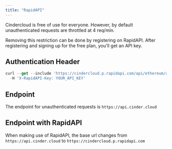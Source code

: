 ```yaml
---
title: "RapidAPI"
---
```


Cindercloud is free of use for everyone. However, by default unauthenticated requests are throttled at 4 req/min. 

Removing this restriction can be done by registering on RapidAPI. After registering and signing up for the free plan, you'll get an API key.

## Authentication Header

```javascript
curl --get --include 'https://cindercloud.p.rapidapi.com/api/ethereum/address/0xc0ffee145a59d2172971cde0f0b4959d51193a80/balance' \
  -H 'X-RapidAPI-Key: YOUR_API_KEY'
```

## Endpoint

The endpoint for unauthenticated requests is `https://api.cinder.cloud`

##  Endpoint with RapidAPI

When making use of RapidAPI, the base url changes from `https://api.cinder.cloud` to `https://cindercloud.p.rapidapi.com`